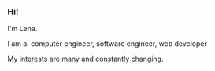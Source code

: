 ### Hi!

I'm Lena.

I am a: computer engineer, software engineer, web developer

My interests are many and constantly changing. 
